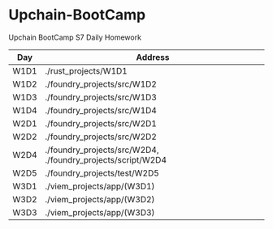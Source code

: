 # Upchain-BootCamp

Upchain BootCamp S7 Daily Homework

| Day  | Address                                                     |
| ---- | ----------------------------------------------------------- |
| W1D1 | ./rust_projects/W1D1                                        |
| W1D2 | ./foundry_projects/src/W1D2                                 |
| W1D3 | ./foundry_projects/src/W1D3                                 |
| W1D4 | ./foundry_projects/src/W1D4                                 |
| W2D1 | ./foundry_projects/src/W2D1                                 |
| W2D2 | ./foundry_projects/src/W2D2                                 |
| W2D4 | ./foundry_projects/src/W2D4, ./foundry_projects/script/W2D4 |
| W2D5 | ./foundry_projects/test/W2D5                                |
| W3D1 | ./viem_projects/app/(W3D1)                                  |
| W3D2 | ./viem_projects/app/(W3D2)                                  |
| W3D3 | ./viem_projects/app/(W3D3)                                  |
